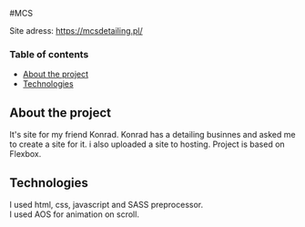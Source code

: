 #MCS

Site adress:
https://mcsdetailing.pl/


### Table of contents
* [About the project](#about-the-project)
* [Technologies](#technologies)

## About the project
It's site for my friend Konrad. Konrad has a detailing businnes and asked me to create a site for it. i also uploaded a site to hosting. 
Project is based on Flexbox.

## Technologies
I used html, css, javascript and SASS preprocessor. <br /> 
I used AOS for animation on scroll. 






